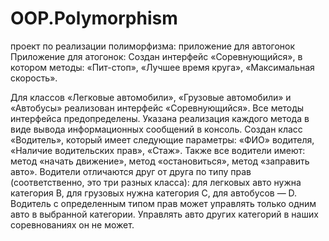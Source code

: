 # OOP.Polymorphism
проект по реализации полиморфизма: приложение для автогонок
Приложение для атогонок:
Создан интерфейс «Соревнующийся», в котором методы:
«Пит-стоп»,
«Лучшее время круга»,
«Максимальная скорость».

Для классов «Легковые автомобили», «Грузовые автомобили» и «Автобусы» реализован интерфейс «Соревнующийся».
Все методы интерфейса предопределены.
Указана реализация каждого метода в виде вывода информационных сообщений в консоль.
Создан класс «Водитель», который имеет следующие параметры:
«ФИО» водителя,
«Наличие водительских прав»,
«Стаж».
Также все водители имеют:
метод «начать движение»,
метод «остановиться»,
метод «заправить авто».
Водители отличаются друг от друга по типу прав (соответственно, это три разных класса):
для легковых авто нужна категория В,
для грузовых нужна категория С,
для автобусов — D.
Водитель с определенным типом прав может управлять только одним авто в выбранной категории. Управлять авто других категорий в наших соревнованиях он не может.
